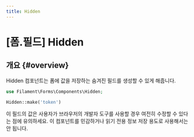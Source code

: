 ```yaml
---
title: Hidden
---
```

# [폼.필드] Hidden
## 개요 {#overview}

Hidden 컴포넌트는 폼에 값을 저장하는 숨겨진 필드를 생성할 수 있게 해줍니다.

```php
use Filament\Forms\Components\Hidden;

Hidden::make('token')
```

이 필드의 값은 사용자가 브라우저의 개발자 도구를 사용할 경우 여전히 수정할 수 있다는 점에 유의하세요. 이 컴포넌트를 민감하거나 읽기 전용 정보 저장 용도로 사용해서는 안 됩니다.
